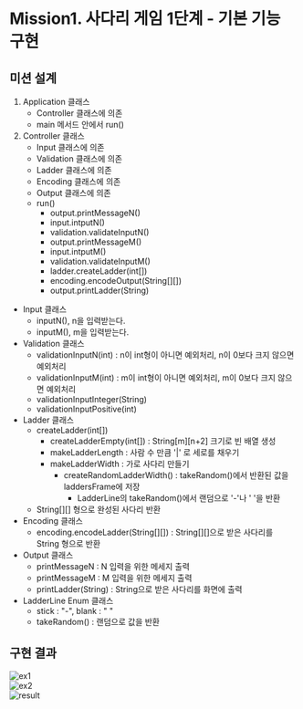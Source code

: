 # Mission1. 사다리 게임 1단계 - 기본 기능 구현
## 미션 설계
1. Application 클래스
    - Controller 클래스에 의존
    - main 메서드 안에서 run()
2. Controller 클래스
    - Input 클래스에 의존
    - Validation 클래스에 의존
    - Ladder 클래스에 의존
    - Encoding 클래스에 의존
    - Output 클래스에 의존
    - run()
        - output.printMessageN()
        - input.intputN()
        - validation.validateInputN()
        - output.printMessageM()
        - input.intputM()
        - validation.validateInputM()
        - ladder.createLadder(int[])
        - encoding.encodeOutput(String[][])
        - output.printLadder(String)
- Input 클래스
    - inputN(), n을 입력받는다.
    - inputM(), m을 입력받는다.
- Validation 클래스
    - validationInputN(int) : n이 int형이 아니면 예외처리, n이 0보다 크지 않으면 예외처리
    - validationInputM(int) : m이 int형이 아니면 예외처리, m이 0보다 크지 않으면 예외처리
    - validationInputInteger(String)
    - validationInputPositive(int)
- Ladder 클래스
    - createLadder(int[])
        - createLadderEmpty(int[]) : String[m][n+2] 크기로 빈 배열 생성
        - makeLadderLength : 사람 수 만큼 '|' 로 세로를 채우기
        - makeLadderWidth : 가로 사다리 만들기
            - createRandomLadderWidth() : takeRandom()에서 반환된 값을 laddersFrame에 저장
                - LadderLine의 takeRandom()에서 랜덤으로 '-'나 ' '을 반환
    - String[][] 형으로 완성된 사다리 반환
- Encoding 클래스
    - encoding.encodeLadder(String[][]) : String[][]으로 받은 사다리를 String 형으로 반환
- Output 클래스
    - printMessageN : N 입력을 위한 메세지 출력
    - printMessageM : M 입력을 위한 메세지 출력
    - printLadder(String) : String으로 받은 사다리를 화면에 출력
- LadderLine Enum 클래스
    - stick : "-", blank : " "
    - takeRandom() : 랜덤으로 값을 반환


## 구현 결과
![ex1](https://user-images.githubusercontent.com/57451700/223053238-f18c4736-4bfa-447d-8523-7b41c78737da.png)    
![ex2](https://user-images.githubusercontent.com/57451700/223053325-ac5e56fc-ad65-4853-b21c-24ccdd033d0c.png)    
![result](https://user-images.githubusercontent.com/57451700/223053367-cc43a79e-c92a-4bfb-9d24-85f13e9e9c70.png)    
